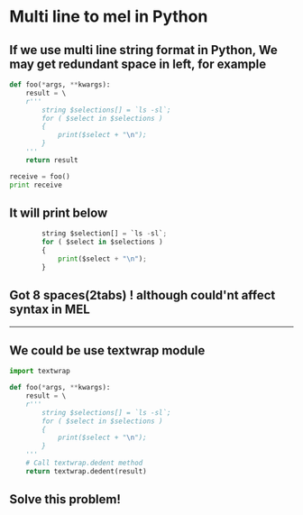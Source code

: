 # Multi line to mel in Python

## If we use multi line string format in Python, We may get redundant space in left, for example

```python
def foo(*args, **kwargs):
    result = \ 
    r'''
        string $selections[] = `ls -sl`;
        for ( $select in $selections )
        {
            print($select + "\n");
        }
    '''
    return result

receive = foo()
print receive
```

## It will print below

```python
        string $selection[] = `ls -sl`;
        for ( $select in $selections )
        {
            print($select + "\n");
        }
```

## Got 8 spaces(2tabs) ! although could'nt affect syntax in MEL

---

## We could be use textwrap module

```python
import textwrap

def foo(*args, **kwargs):
    result = \ 
    r'''
        string $selections[] = `ls -sl`;
        for ( $select in $selections )
        {
            print($select + "\n");
        }
    '''
    # Call textwrap.dedent method
    return textwrap.dedent(result)
```

## Solve this problem!